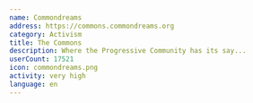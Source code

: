 ```yaml
---
name: Commondreams
address: https://commons.commondreams.org
category: Activism
title: The Commons
description: Where the Progressive Community has its say...
userCount: 17521
icon: commondreams.png
activity: very high
language: en
---
```


